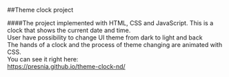 ##Theme clock project

####The project implemented with HTML, CSS and JavaScript.
This is a clock that shows the current date and time.<br>
User have possibility to change UI theme from dark to light and back<br>
The hands of a clock and the process of theme changing are animated with CSS.<br>
You can see it right here:<br>
https://presnia.github.io/theme-clock-nd/
